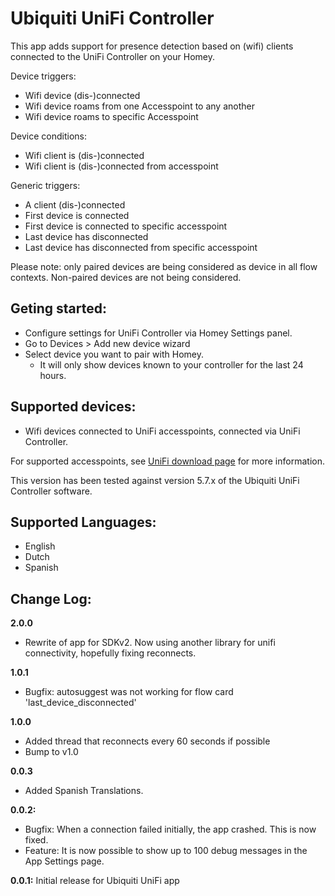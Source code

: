 # Ubiquiti UniFi Controller
This app adds support for presence detection based on (wifi) clients connected to the UniFi Controller on your Homey.

Device triggers:
* Wifi device (dis-)connected
* Wifi device roams from one Accesspoint to any another
* Wifi device roams to specific Accesspoint

Device conditions:
* Wifi client is (dis-)connected
* Wifi client is (dis-)connected from accesspoint

Generic triggers:
* A client (dis-)connected
* First device is connected
* First device is connected to specific accesspoint
* Last device has disconnected
* Last device has disconnected from specific accesspoint

Please note: only paired devices are being considered as device in all flow contexts. Non-paired devices are not being considered.

## Geting started:
* Configure settings for UniFi Controller via Homey Settings panel.
* Go to Devices > Add new device wizard
* Select device you want to pair with Homey.
  * It will only show devices known to your controller for the last 24 hours.

## Supported devices:
* Wifi devices connected to UniFi accesspoints, connected via UniFi Controller.

For supported accesspoints, see [UniFi download page](https://www.ubnt.com/download/unifi/) for more information.

This version has been tested against version 5.7.x of the Ubiquiti UniFi Controller software.

## Supported Languages:
* English
* Dutch
* Spanish

## Change Log:
**2.0.0**
* Rewrite of app for SDKv2. Now using another library for unifi connectivity, hopefully fixing reconnects.

**1.0.1**
* Bugfix: autosuggest was not working for flow card 'last_device_disconnected'

**1.0.0**
* Added thread that reconnects every 60 seconds if possible
* Bump to v1.0

**0.0.3**
* Added Spanish Translations.

**0.0.2:**
* Bugfix: When a connection failed initially, the app crashed. This is now fixed.
* Feature: It is now possible to show up to 100 debug messages in the App Settings page.

**0.0.1:**
Initial release for Ubiquiti UniFi app
